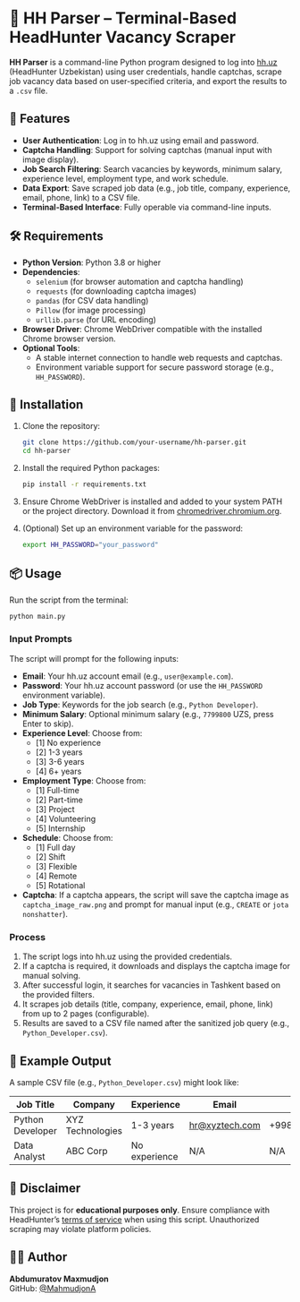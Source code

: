 # 🧾 HH Parser – Terminal-Based HeadHunter Vacancy Scraper

**HH Parser** is a command-line Python program designed to log into [hh.uz](https://hh.uz) (HeadHunter Uzbekistan) using user credentials, handle captchas, scrape job vacancy data based on user-specified criteria, and export the results to a `.csv` file.

## 📌 Features

- **User Authentication**: Log in to hh.uz using email and password.
- **Captcha Handling**: Support for solving captchas (manual input with image display).
- **Job Search Filtering**: Search vacancies by keywords, minimum salary, experience level, employment type, and work schedule.
- **Data Export**: Save scraped job data (e.g., job title, company, experience, email, phone, link) to a CSV file.
- **Terminal-Based Interface**: Fully operable via command-line inputs.

## 🛠️ Requirements

- **Python Version**: Python 3.8 or higher
- **Dependencies**:
  - `selenium` (for browser automation and captcha handling)
  - `requests` (for downloading captcha images)
  - `pandas` (for CSV data handling)
  - `Pillow` (for image processing)
  - `urllib.parse` (for URL encoding)
- **Browser Driver**: Chrome WebDriver compatible with the installed Chrome browser version.
- **Optional Tools**:
  - A stable internet connection to handle web requests and captchas.
  - Environment variable support for secure password storage (e.g., `HH_PASSWORD`).

## 🚀 Installation

1. Clone the repository:
   ```bash
   git clone https://github.com/your-username/hh-parser.git
   cd hh-parser
   ```

2. Install the required Python packages:
   ```bash
   pip install -r requirements.txt
   ```

3. Ensure Chrome WebDriver is installed and added to your system PATH or the project directory. Download it from [chromedriver.chromium.org](https://chromedriver.chromium.org/downloads).

4. (Optional) Set up an environment variable for the password:
   ```bash
   export HH_PASSWORD="your_password"
   ```

## 📦 Usage

Run the script from the terminal:

```bash
python main.py
```

### Input Prompts

The script will prompt for the following inputs:
- **Email**: Your hh.uz account email (e.g., `user@example.com`).
- **Password**: Your hh.uz account password (or use the `HH_PASSWORD` environment variable).
- **Job Type**: Keywords for the job search (e.g., `Python Developer`).
- **Minimum Salary**: Optional minimum salary (e.g., `7799800` UZS, press Enter to skip).
- **Experience Level**: Choose from:
  - [1] No experience
  - [2] 1-3 years
  - [3] 3-6 years
  - [4] 6+ years
- **Employment Type**: Choose from:
  - [1] Full-time
  - [2] Part-time
  - [3] Project
  - [4] Volunteering
  - [5] Internship
- **Schedule**: Choose from:
  - [1] Full day
  - [2] Shift
  - [3] Flexible
  - [4] Remote
  - [5] Rotational
- **Captcha**: If a captcha appears, the script will save the captcha image as `captcha_image_raw.png` and prompt for manual input (e.g., `CREATE` or `jota nonshatter`).

### Process

1. The script logs into hh.uz using the provided credentials.
2. If a captcha is required, it downloads and displays the captcha image for manual solving.
3. After successful login, it searches for vacancies in Tashkent based on the provided filters.
4. It scrapes job details (title, company, experience, email, phone, link) from up to 2 pages (configurable).
5. Results are saved to a CSV file named after the sanitized job query (e.g., `Python_Developer.csv`).

## 📄 Example Output

A sample CSV file (e.g., `Python_Developer.csv`) might look like:

| Job Title         | Company          | Experience       | Email                | Phone              | Link                                      |
|-------------------|------------------|------------------|----------------------|--------------------|-------------------------------------------|
| Python Developer  | XYZ Technologies | 1-3 years        | hr@xyztech.com       | +998901234567      | https://hh.uz/vacancy/123456             |
| Data Analyst      | ABC Corp         | No experience    | N/A                  | N/A                | https://hh.uz/vacancy/654321             |

## 🔐 Disclaimer

This project is for **educational purposes only**. Ensure compliance with HeadHunter’s [terms of service](https://hh.uz/article/terms) when using this script. Unauthorized scraping may violate platform policies.

## 🧑‍💻 Author

**Abdumuratov Maxmudjon**  
GitHub: [@MahmudjonA](https://github.com/MahmudjonA)
